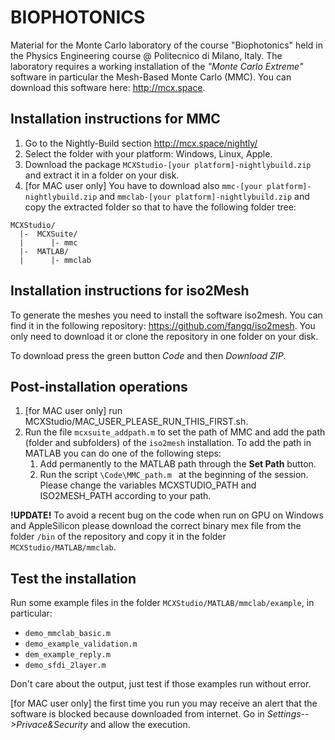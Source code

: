 # BIOPHOTONICS
Material for the Monte Carlo laboratory of the course "Biophotonics" held in the Physics Engineering course @ Politecnico di Milano, Italy.
The laboratory requires a working installation of the _"Monte Carlo Extreme"_ software in particular the Mesh-Based Monte Carlo (MMC).
You can download this software here: http://mcx.space.
## Installation instructions for MMC
1. Go to the Nightly-Build section http://mcx.space/nightly/
2. Select the folder with your platform: Windows, Linux, Apple.
3. Download the package
   ```MCXStudio-[your platform]-nightlybuild.zip``` and extract it in a folder on your disk.
5. [for MAC user only] You have to download also ```mmc-[your platform]-nightlybuild.zip``` and ```mmclab-[your platform]-nightlybuild.zip``` and copy the extracted folder so that to have the following folder tree:
```
MCXStudio/
  |-  MCXSuite/
  |      |- mmc
  |-  MATLAB/
  |      |- mmclab
```
## Installation instructions for iso2Mesh
To generate the meshes you need to install the software iso2mesh. You can find it in the following repository: https://github.com/fangq/iso2mesh. You only need to download it or clone the repository in one folder on your disk.

To download press the green button _Code_ and then _Download ZIP_.
## Post-installation operations
1. [for MAC user only] run MCXStudio/MAC_USER_PLEASE_RUN_THIS_FIRST.sh.
2. Run the file ```mcxsuite_addpath.m``` to set the path of MMC and add the path (folder and subfolders) of the ```iso2mesh``` installation. To add the path in MATLAB you can do one of the following steps:
   1. Add permanently to the MATLAB path through the **Set Path** button.
   2. Run the script ```\Code\MMC_path.m ``` at the beginning of the session. Please change the variables MCXSTUDIO_PATH and ISO2MESH_PATH according to your path.

**!UPDATE!** To avoid a recent bug on the code when run on GPU on Windows and AppleSilicon please download the correct binary mex file from the folder ```/bin``` of the repository and copy it in the folder ```MCXStudio/MATLAB/mmclab```.
      
## Test the installation
Run some example files in the folder ```MCXStudio/MATLAB/mmclab/example```, in particular:
* ```demo_mmclab_basic.m```
* ```demo_example_validation.m```
* ```dem_example_reply.m```
* ```demo_sfdi_2layer.m```

Don't care about the output, just test if those examples run without error.
  
[for MAC user only] the first time you run you may receive an alert that the software is blocked because downloaded from internet. Go in _Settings-->Privace&Security_ and allow the execution. 


